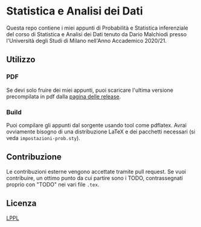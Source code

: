 # Statistica e Analisi dei Dati
Questa repo contiene i miei appunti di Probabilità e Statistica inferenziale del corso di Statistica e Analisi dei Dati tenuto da Dario Malchiodi presso l'Università degli Studi di Milano nell'Anno Accademico 2020/21.


## Utilizzo

### PDF
Se devi solo fruire dei miei appunti, puoi scaricare l'ultima versione precompilata in pdf dalla [pagina delle release](https://github.com/sgorblex-unimi/statistica-e-analisi-dei-dati/releases).

### Build
Puoi compilare gli appunti dal sorgente usando tool come pdflatex. Avrai ovviamente bisogno di una distribuzione LaTeX e dei pacchetti necessari (si veda `impostazioni-prob.sty`).


## Contribuzione
Le contribuzioni esterne vengono accettate tramite pull request. Se vuoi contribuire, un ottimo punto da cui partire sono i TODO, contrassegnati proprio con "TODO" nei vari file `.tex`.


## Licenza
[LPPL](https://www.latex-project.org/lppl)
